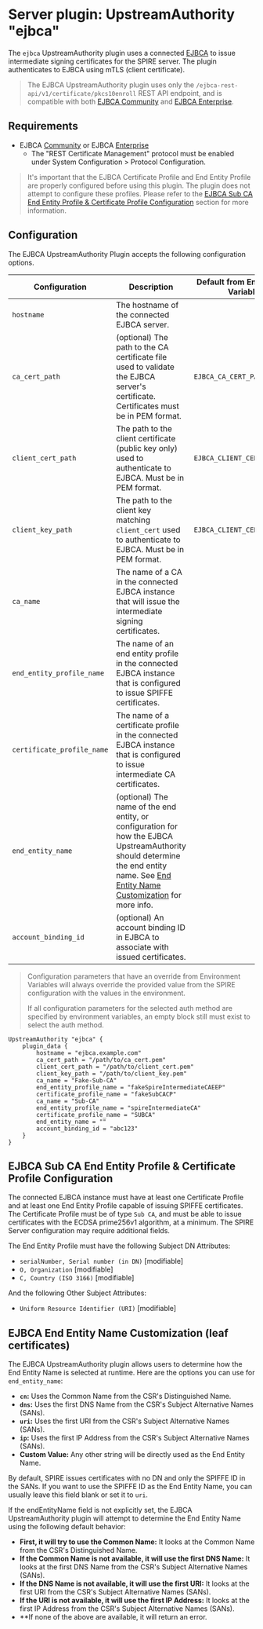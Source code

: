 # Server plugin: UpstreamAuthority "ejbca"

The `ejbca` UpstreamAuthority plugin uses a connected [EJBCA](https://www.ejbca.org/) to issue intermediate signing certificates for the SPIRE server. The plugin authenticates to EJBCA using mTLS (client certificate).

> The EJBCA UpstreamAuthority plugin uses only the `/ejbca-rest-api/v1/certificate/pkcs10enroll` REST API endpoint, and is compatible with both [EJBCA Community](https://www.ejbca.org/) and [EJBCA Enterprise](https://www.keyfactor.com/products/ejbca-enterprise/).

## Requirements

* EJBCA [Community](https://www.ejbca.org/) or EJBCA [Enterprise](https://www.keyfactor.com/products/ejbca-enterprise/)
  * The "REST Certificate Management" protocol must be enabled under System Configuration > Protocol Configuration.

> It's important that the EJBCA Certificate Profile and End Entity Profile are properly configured before using this plugin. The plugin does not attempt to configure these profiles. Please refer to the [EJBCA Sub CA End Entity Profile & Certificate Profile Configuration](#ejbca-sub-ca-end-entity-profile--certificate-profile-configuration) section for more information.

## Configuration

The EJBCA UpstreamAuthority Plugin accepts the following configuration options.

| Configuration              | Description                                                                                                                                                                                                                                  | Default from Environment Variables |
|----------------------------|----------------------------------------------------------------------------------------------------------------------------------------------------------------------------------------------------------------------------------------------|------------------------------------|
| `hostname`                 | The hostname of the connected EJBCA server.                                                                                                                                                                                                  |                                    |
| `ca_cert_path`             | (optional) The path to the CA certificate file used to validate the EJBCA server's certificate. Certificates must be in PEM format.                                                                                                          | `EJBCA_CA_CERT_PATH`               |
| `client_cert_path`         | The path to the client certificate (public key only) used to authenticate to EJBCA. Must be in PEM format.                                                                                                                                   | `EJBCA_CLIENT_CERT_PATH`           |
| `client_key_path`          | The path to the client key matching `client_cert` used to authenticate to EJBCA. Must be in PEM format.                                                                                                                                      | `EJBCA_CLIENT_CERT_KEY_PATH`       |
| `ca_name`                  | The name of a CA in the connected EJBCA instance that will issue the intermediate signing certificates.                                                                                                                                      |                                    |
| `end_entity_profile_name`  | The name of an end entity profile in the connected EJBCA instance that is configured to issue SPIFFE certificates.                                                                                                                           |                                    |
| `certificate_profile_name` | The name of a certificate profile in the connected EJBCA instance that is configured to issue intermediate CA certificates.                                                                                                                  |                                    |
| `end_entity_name`          | (optional) The name of the end entity, or configuration for how the EJBCA UpstreamAuthority should determine the end entity name. See [End Entity Name Customization](#ejbca-end-entity-name-customization-leaf-certificates) for more info. |                                    |
| `account_binding_id`       | (optional) An account binding ID in EJBCA to associate with issued certificates.                                                                                                                                                             |                                    |

> Configuration parameters that have an override from Environment Variables will always override the provided value from the SPIRE configuration with the values in the environment.
>
> If all configuration parameters for the selected auth method are specified by environment variables, an empty block still must exist to select the auth method.

```hcl
UpstreamAuthority "ejbca" {
    plugin_data {
        hostname = "ejbca.example.com"
        ca_cert_path = "/path/to/ca_cert.pem"
        client_cert_path = "/path/to/client_cert.pem"
        client_key_path = "/path/to/client_key.pem"
        ca_name = "Fake-Sub-CA"
        end_entity_profile_name = "fakeSpireIntermediateCAEEP"
        certificate_profile_name = "fakeSubCACP"
        ca_name = "Sub-CA"
        end_entity_profile_name = "spireIntermediateCA"
        certificate_profile_name = "SUBCA"
        end_entity_name = ""
        account_binding_id = "abc123"
    }
}
```

## EJBCA Sub CA End Entity Profile & Certificate Profile Configuration

The connected EJBCA instance must have at least one Certificate Profile and at least one End Entity Profile capable of issuing SPIFFE certificates. The Certificate Profile must be of type `Sub CA`, and must be able to issue certificates with the ECDSA prime256v1 algorithm, at a minimum. The SPIRE Server configuration may require additional fields.

The End Entity Profile must have the following Subject DN Attributes:

* `serialNumber, Serial number (in DN)` [modifiable]
* `O, Organization` [modifiable]
* `C, Country (ISO 3166)` [modifiable]

And the following Other Subject Attributes:

* `Uniform Resource Identifier (URI)` [modifiable]

## EJBCA End Entity Name Customization (leaf certificates)

The EJBCA UpstreamAuthority plugin allows users to determine how the End Entity Name is selected at runtime. Here are the options you can use for `end_entity_name`:

* **`cn`:** Uses the Common Name from the CSR's Distinguished Name.
* **`dns`:** Uses the first DNS Name from the CSR's Subject Alternative Names (SANs).
* **`uri`:** Uses the first URI from the CSR's Subject Alternative Names (SANs).
* **`ip`:** Uses the first IP Address from the CSR's Subject Alternative Names (SANs).
* **Custom Value:** Any other string will be directly used as the End Entity Name.

By default, SPIRE issues certificates with no DN and only the SPIFFE ID in the SANs. If you want to use the SPIFFE ID as the End Entity Name, you can usually leave this field blank or set it to `uri`.

If the endEntityName field is not explicitly set, the EJBCA UpstreamAuthority plugin will attempt to determine the End Entity Name using the following default behavior:

* **First, it will try to use the Common Name:** It looks at the Common Name from the CSR's Distinguished Name.
* **If the Common Name is not available, it will use the first DNS Name:** It looks at the first DNS Name from the CSR's Subject Alternative Names (SANs).
* **If the DNS Name is not available, it will use the first URI:** It looks at the first URI from the CSR's Subject Alternative Names (SANs).
* **If the URI is not available, it will use the first IP Address:** It looks at the first IP Address from the CSR's Subject Alternative Names (SANs).
* **If none of the above are available, it will return an error.
